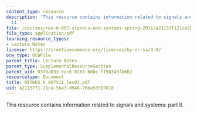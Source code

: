 ```yaml
---
content_type: resource
description: 'This resource contains information related to signals and systems: part
  II.'
file: /courses/res-6-007-signals-and-systems-spring-2011/a21157f121ca5ba3d946766a5d387018_MITRES_6_007S11_lec03.pdf
file_type: application/pdf
learning_resource_types:
- Lecture Notes
license: https://creativecommons.org/licenses/by-nc-sa/4.0/
ocw_type: OCWFile
parent_title: Lecture Notes
parent_type: SupplementalResourceSection
parent_uid: 03f3a033-eec6-8163-6dbc-ff50345fb002
resourcetype: Document
title: MITRES_6_007S11_lec03.pdf
uid: a21157f1-21ca-5ba3-d946-766a5d387018
---
```

This resource contains information related to signals and systems: part II.